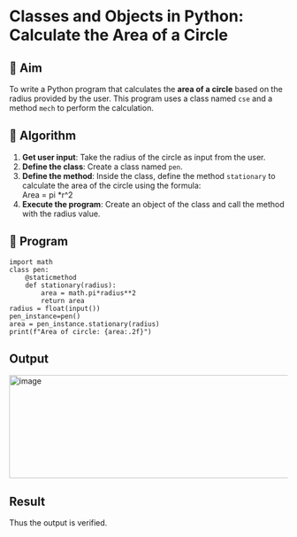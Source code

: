 # Classes and Objects in Python: Calculate the Area of a Circle

## 🎯 Aim
To write a Python program that calculates the **area of a circle** based on the radius provided by the user. This program uses a class named `cse` and a method `mech` to perform the calculation.

## 🧠 Algorithm
1. **Get user input**: Take the radius of the circle as input from the user.
2. **Define the class**: Create a class named `pen`.
3. **Define the method**: Inside the class, define the method `stationary` to calculate the area of the circle using the formula:  
   Area = pi *r^2 
4. **Execute the program**: Create an object of the class and call the method with the radius value.

## 🧾 Program
~~~
import math
class pen:
    @staticmethod
    def stationary(radius):
        area = math.pi*radius**2
        return area
radius = float(input())
pen_instance=pen()
area = pen_instance.stationary(radius)
print(f"Area of circle: {area:.2f}")
~~~

## Output
<img width="690" height="186" alt="image" src="https://github.com/user-attachments/assets/ee9b4f50-d500-45a0-9077-593cf7b7b4f6" />


## Result
Thus the output is verified.
